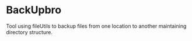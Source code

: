 # BackUpbro
Tool using fileUtils to backup files from one location to another maintaining directory structure.

